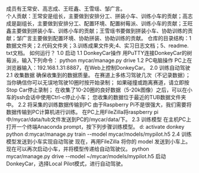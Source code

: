 成员有王常安、高志成、王旺鑫、王雪瑶、邹广言。\
个人贡献：王常安是组长，主要做到安排分工、拼装小车、训练小车的贡献；高志成是副组长，主要做到安排分工、配置环境、配置树莓派、训练小车的贡献；王旺鑫主要做到拼装小车、训练小车的贡献；王雪瑶书要做到拼装小车、协助训练的贡献；邹广言主要做到配置环境、协助拼装、协助训练的贡献。
仓库的目录结构：1数据文件夹；2.代码文件夹；3.训练成果文件夹;4、实习日志文档；5、readme. txt文档。
如何运行？
1.0 启动
1.1 DonkeyCar操作
    用PuTTY连接DonkeyCar的树莓派，输入下列命令：
    python mycar/manage.py drive
1.2 PC电脑操作
    PC上在浏览器输入：192.168.1.31:8887，在Web上控制DonkeyCar。
2.0 训练自动驾驶
2.1 收集数据
    确保收集到的数据质量。
    在赛道上多练习驾驶几次（不记录数据）；
    当你确信你可以无误地驾驶10圈时按开始录制；
    如果碰撞或跑离赛道，请立即按Stop Car停止录制；
    在收集了10-20圈的良好数据（5-20k图像）之后，可以在小车的ssh会话中使用Ctrl-c停止小车；
    您收集的数据位于最近的TUB数据文件夹中。
2.2 将采集的训练数据传输到PC
    由于Raspberry Pi不是很强大，我们需要将数据传输到PC计算机进行训练。
    在PC上用FileZilla将raspberry pi中/mycar/data/tub文件发送到PC的/mycar/data/下。
2.3 训练模型
    在主机PC上打开一个终端Anaconda prompt，按下列步骤训练模型。
    d:
    activate donkey
    python d:mycar/manage.py train --model mycar/models/mypilot.h5
2.4 训练模型发送到小车实现自动驾驶
    现在，再用FileZilla 将你的 model 发送到小车上。
    现在可以再次启动小车，并将模型传递给自动驾驶仪。
    python mycar/manage.py drive --model ~/mycar/models/mypilot.h5
    启动DonkeyCar，选择Local Pilot模式，进行自动驾驶。
